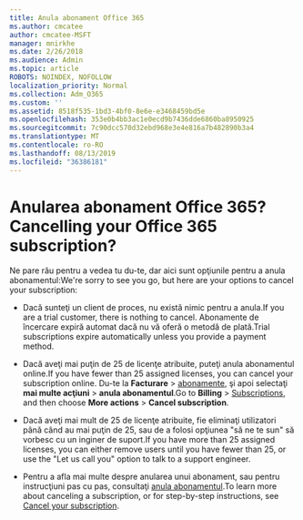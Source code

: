 ```yaml
---
title: Anula abonament Office 365
ms.author: cmcatee
author: cmcatee-MSFT
manager: mnirkhe
ms.date: 2/26/2018
ms.audience: Admin
ms.topic: article
ROBOTS: NOINDEX, NOFOLLOW
localization_priority: Normal
ms.collection: Adm_O365
ms.custom: ''
ms.assetid: 8518f535-1bd3-4bf0-8e6e-e3468459bd5e
ms.openlocfilehash: 353e0b4bb3ac1e0ecd9b7436dde6860ba8950925
ms.sourcegitcommit: 7c90dcc570d32ebd968e3e4e816a7b482890b3a4
ms.translationtype: MT
ms.contentlocale: ro-RO
ms.lasthandoff: 08/13/2019
ms.locfileid: "36386181"
---
```

# <a name="cancelling-your-office-365-subscription"></a><span data-ttu-id="a6f21-102">Anularea abonament Office 365?</span><span class="sxs-lookup"><span data-stu-id="a6f21-102">Cancelling your Office 365 subscription?</span></span>

<span data-ttu-id="a6f21-103">Ne pare rău pentru a vedea tu du-te, dar aici sunt opţiunile pentru a anula abonamentul:</span><span class="sxs-lookup"><span data-stu-id="a6f21-103">We're sorry to see you go, but here are your options to cancel your subscription:</span></span>
  
- <span data-ttu-id="a6f21-104">Dacă sunteţi un client de proces, nu există nimic pentru a anula.</span><span class="sxs-lookup"><span data-stu-id="a6f21-104">If you are a trial customer, there is nothing to cancel.</span></span> <span data-ttu-id="a6f21-105">Abonamente de încercare expiră automat dacă nu vă oferă o metodă de plată.</span><span class="sxs-lookup"><span data-stu-id="a6f21-105">Trial subscriptions expire automatically unless you provide a payment method.</span></span>

- <span data-ttu-id="a6f21-106">Dacă aveţi mai puţin de 25 de licenţe atribuite, puteţi anula abonamentul online.</span><span class="sxs-lookup"><span data-stu-id="a6f21-106">If you have fewer than 25 assigned licenses, you can cancel your subscription online.</span></span> <span data-ttu-id="a6f21-107">Du-te la **Facturare** \> [abonamente](https://go.microsoft.com/fwlink/p/?linkid=842054), şi apoi selectaţi **mai multe acţiuni** \> **anula abonamentul**.</span><span class="sxs-lookup"><span data-stu-id="a6f21-107">Go to **Billing** \> [Subscriptions](https://go.microsoft.com/fwlink/p/?linkid=842054), and then choose **More actions** \> **Cancel subscription**.</span></span>

- <span data-ttu-id="a6f21-108">Dacă aveţi mai mult de 25 de licenţe atribuite, fie eliminaţi utilizatori până când au mai puţin de 25, sau de a folosi opţiunea "să ne te sun" să vorbesc cu un inginer de suport.</span><span class="sxs-lookup"><span data-stu-id="a6f21-108">If you have more than 25 assigned licenses, you can either remove users until you have fewer than 25, or use the "Let us call you" option to talk to a support engineer.</span></span>

- <span data-ttu-id="a6f21-109">Pentru a afla mai multe despre anularea unui abonament, sau pentru instrucţiuni pas cu pas, consultaţi [anula abonamentul](https://docs.microsoft.com/en-us/office365/admin/subscriptions-and-billing/cancel-your-subscription).</span><span class="sxs-lookup"><span data-stu-id="a6f21-109">To learn more about canceling a subscription, or for step-by-step instructions, see [Cancel your subscription](https://docs.microsoft.com/en-us/office365/admin/subscriptions-and-billing/cancel-your-subscription).</span></span>